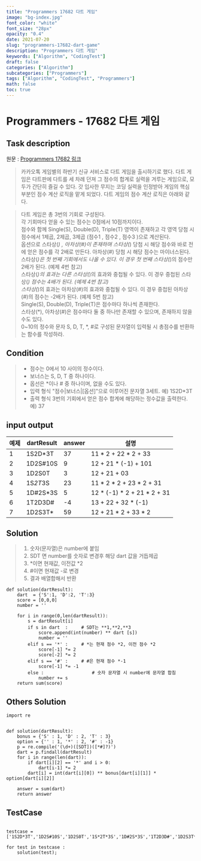 ```yaml
---
title: "Programmers 17682 다트 게임"
image: "bg-index.jpg"
font_color: "white"
font_size: "28px"
opacity: "0.4"
date: 2021-07-20
slug: "programmers-17682-dart-game"
description: "Programmers 다트 게임"
keywords: ["Algorithm", "CodingTest"]
draft: false
categories: ["Algorithm"]
subcategories: ["Programmers"]
tags: ["Algorithm", "CodingTest", "Programmers"]
math: false
toc: true
---
```


# Programmers - 17682 다트 게임

## Task description

원문 : <a href="https://programmers.co.kr/learn/courses/30/lessons/17682">Programmers 17682 링크</a>

> 카카오톡 게임별의 하반기 신규 서비스로 다트 게임을 출시하기로 했다. 다트 게임은 다트판에 다트를 세 차례 던져 그 점수의 합계로 실력을 겨루는 게임으로, 모두가 간단히 즐길 수 있다.
갓 입사한 무지는 코딩 실력을 인정받아 게임의 핵심 부분인 점수 계산 로직을 맡게 되었다. 다트 게임의 점수 계산 로직은 아래와 같다.

> 다트 게임은 총 3번의 기회로 구성된다. <br>
각 기회마다 얻을 수 있는 점수는 0점에서 10점까지이다.<br>
점수와 함께 Single(S), Double(D), Triple(T) 영역이 존재하고 각 영역 당첨 시 점수에서 1제곱, 2제곱, 3제곱 (점수1 , 점수2 , 점수3 )으로 계산된다.<br>
옵션으로 스타상(*) , 아차상(#)이 존재하며 스타상(*) 당첨 시 해당 점수와 바로 전에 얻은 점수를 각 2배로 만든다. 아차상(#) 당첨 시 해당 점수는 마이너스된다.<br>
스타상(*)은 첫 번째 기회에서도 나올 수 있다. 이 경우 첫 번째 스타상(*)의 점수만 2배가 된다. (예제 4번 참고)<br>
스타상(*)의 효과는 다른 스타상(*)의 효과와 중첩될 수 있다. 이 경우 중첩된 스타상(*) 점수는 4배가 된다. (예제 4번 참고)<br>
스타상(*)의 효과는 아차상(#)의 효과와 중첩될 수 있다. 이 경우 중첩된 아차상(#)의 점수는 -2배가 된다. (예제 5번 참고)<br>
Single(S), Double(D), Triple(T)은 점수마다 하나씩 존재한다.<br>
스타상(*), 아차상(#)은 점수마다 둘 중 하나만 존재할 수 있으며, 존재하지 않을 수도 있다.<br>
0~10의 정수와 문자 S, D, T, *, #로 구성된 문자열이 입력될 시 총점수를 반환하는 함수를 작성하라.<br>




## Condition
> - 점수는 0에서 10 사이의 정수이다.
> - 보너스는 S, D, T 중 하나이다.
> - 옵선은 *이나 # 중 하나이며, 없을 수도 있다.
> - 입력 형식 
		"점수|보너스|[옵션]"으로 이루어진 문자열 3세트. 예) 1S2D*3T
> - 출력 형식
  		3번의 기회에서 얻은 점수 합계에 해당하는 정수값을 출력한다. 예) 37


## input output

예제	| dartResult	|	answer	|	설명
-------|-------|----------|-----------
1	|	1S2D*3T		| 37	|11 * 2 + 22 * 2 + 33
2	|	1D2S#10S 	| 9		|12 + 21 * (-1) + 101
3	|	1D2S0T		| 3		|12 + 21 + 03
4	|	1S*2T*3S	| 23	|11 * 2 * 2 + 23 * 2 + 31
5	|	1D#2S*3S	| 5		|12 * (-1) * 2 + 21 * 2 + 31
6	|	1T2D3D#		| -4	|13 + 22 + 32 * (-1)
7	|	1D2S3T*		| 59	|12 + 21 * 2 + 33 * 2



## Solution 
> 1. 숫자(문자열)은 number에 붙임
> 2. SDT 면 number를 숫자로 변경후 해당 dart 값을 거듭제곱
> 3. \*이면 현재값, 이전값 \*2
> 4. #이면 현재값 -로 변경
> 5. 결과 배열합해서 반환

```
def solution(dartResult):
    dart  = {'S':1, 'D':2, 'T':3}
    score = [0,0,0]
    number = ''
    
    for i in range(0,len(dartResult)):
        s = dartResult[i]
        if s in dart  :		# SDT는 **1,**2,**3 
            score.append(int(number) ** dart [s])	
            number = ''
        elif s == '*' :		# *는 현재 점수 *2, 이전 점수 *2
            score[-1] *= 2
            score[-2] *= 2
        elif s == '#' :		# #은 현재 점수 *-1
            score[-1] *= -1
        else :					# 숫자 문자열 시 number에 문자열 합침
            number += s
    return sum(score)
```

## Others Solution 
```
import re


def solution(dartResult):
    bonus = {'S' : 1, 'D' : 2, 'T' : 3}
    option = {'' : 1, '*' : 2, '#' : -1}
    p = re.compile('(\d+)([SDT])([*#]?)')
    dart = p.findall(dartResult)
    for i in range(len(dart)):
        if dart[i][2] == '*' and i > 0:
            dart[i-1] *= 2
        dart[i] = int(dart[i][0]) ** bonus[dart[i][1]] * option[dart[i][2]]

    answer = sum(dart)
    return answer

```

## TestCase
```

testcase = ['1S2D*3T','1D2S#10S','1D2S0T','1S*2T*3S','1D#2S*3S','1T2D3D#','1D2S3T*']

for test in testcase :
    solution(test);


```
